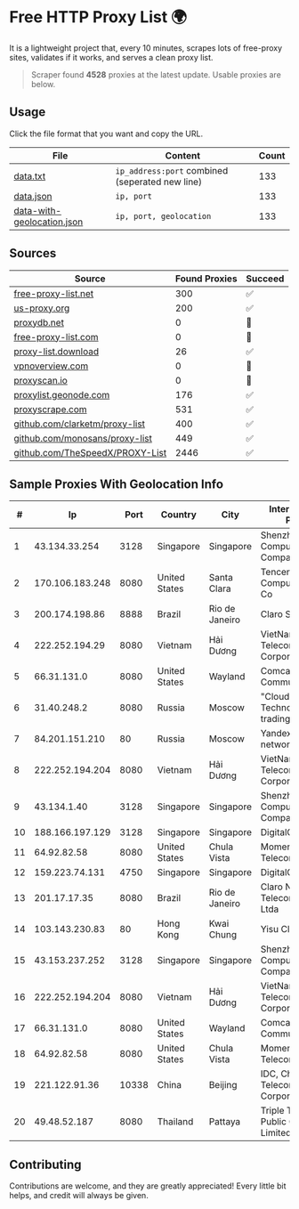 
# Free HTTP Proxy List 🌍

It is a lightweight project that, every 10 minutes, scrapes lots of free-proxy sites, validates if it works, and serves a clean proxy list.


> Scraper found **4528** proxies at the latest update. Usable proxies are below.

## Usage

Click the file format that you want and copy the URL.


|File|Content|Count|
|----|-------|-----|
|[data.txt](https://raw.githubusercontent.com/themiralay/Proxy-List-World/master/data.txt)|`ip_address:port` combined (seperated new line)|133|
|[data.json](https://raw.githubusercontent.com/themiralay/Proxy-List-World/master/data.json)|`ip, port`|133|
|[data-with-geolocation.json](https://raw.githubusercontent.com/themiralay/Proxy-List-World/master/data-with-geolocation.json)|`ip, port, geolocation`|133|

## Sources

|Source|Found Proxies|Succeed|
|------|-------------|-------|
|[free-proxy-list.net](https://free-proxy-list.net)|300|✅|
|[us-proxy.org](https://www.us-proxy.org)|200|✅|
|[proxydb.net](http://proxydb.net)|0|🚫|
|[free-proxy-list.com](https://free-proxy-list.com/?page=&port=&type%5B%5D=http&type%5B%5D=https&up_time=0&search=Search)|0|🚫|
|[proxy-list.download](https://www.proxy-list.download/HTTP)|26|✅|
|[vpnoverview.com](https://vpnoverview.com/privacy/anonymous-browsing/free-proxy-servers)|0|🚫|
|[proxyscan.io](https://www.proxyscan.io)|0|🚫|
|[proxylist.geonode.com](https://proxylist.geonode.com/api/proxy-list?limit=300&page=1&sort_by=lastChecked&sort_type=desc&protocols=http,https)|176|✅|
|[proxyscrape.com](https://api.proxyscrape.com/v2/?request=displayproxies&protocol=http&timeout=10000&country=all&ssl=all&anonymity=all)|531|✅|
|[github.com/clarketm/proxy-list](https://raw.githubusercontent.com/clarketm/proxy-list/master/proxy-list-raw.txt)|400|✅|
|[github.com/monosans/proxy-list](https://raw.githubusercontent.com/monosans/proxy-list/main/proxies/http.txt)|449|✅|
|[github.com/TheSpeedX/PROXY-List](https://raw.githubusercontent.com/TheSpeedX/PROXY-List/master/http.txt)|2446|✅|


## Sample Proxies With Geolocation Info

|#|Ip|Port|Country|City|Internet Service Provider|
|-|--|----|-------|----|-------------------------|
|1|43.134.33.254|3128|Singapore|Singapore|Shenzhen Tencent Computer Systems Company Limited|
|2|170.106.183.248|8080|United States|Santa Clara|Tencent Cloud Computing (Beijing) Co|
|3|200.174.198.86|8888|Brazil|Rio de Janeiro|Claro S.A|
|4|222.252.194.29|8080|Vietnam|Hải Dương|VietNam Post and Telecom Corporation|
|5|66.31.131.0|8080|United States|Wayland|Comcast Cable Communications|
|6|31.40.248.2|8080|Russia|Moscow|"Cloud Technologies" LLC trading as Cloud.ru|
|7|84.201.151.210|80|Russia|Moscow|Yandex enterprise network|
|8|222.252.194.204|8080|Vietnam|Hải Dương|VietNam Post and Telecom Corporation|
|9|43.134.1.40|3128|Singapore|Singapore|Shenzhen Tencent Computer Systems Company Limited|
|10|188.166.197.129|3128|Singapore|Singapore|DigitalOcean, LLC|
|11|64.92.82.58|8080|United States|Chula Vista|Momentum Telecom, Inc.|
|12|159.223.74.131|4750|Singapore|Singapore|DigitalOcean, LLC|
|13|201.17.17.35|8080|Brazil|Rio de Janeiro|Claro NXT Telecomunicacoes Ltda|
|14|103.143.230.83|80|Hong Kong|Kwai Chung|Yisu Cloud LTD|
|15|43.153.237.252|3128|Singapore|Singapore|Shenzhen Tencent Computer Systems Company Limited|
|16|222.252.194.204|8080|Vietnam|Hải Dương|VietNam Post and Telecom Corporation|
|17|66.31.131.0|8080|United States|Wayland|Comcast Cable Communications|
|18|64.92.82.58|8080|United States|Chula Vista|Momentum Telecom, Inc.|
|19|221.122.91.36|10338|China|Beijing|IDC, China Telecommunications Corporation|
|20|49.48.52.187|8080|Thailand|Pattaya|Triple T Broadband Public Company Limited|



## Contributing

Contributions are welcome, and they are greatly appreciated! Every
little bit helps, and credit will always be given.

